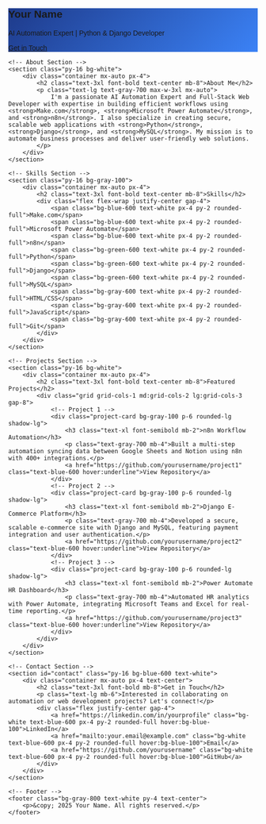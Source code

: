 <!DOCTYPE html>
<html lang="en">
<head>
    <meta charset="UTF-8">
    <meta name="viewport" content="width=device-width, initial-scale=1.0">
    <title>Your Name - AI Automation & Web Developer</title>
    <script src="https://cdn.tailwindcss.com"></script>
    <style>
        body {
            font-family: 'Arial', sans-serif;
        }
        .hero-bg {
            background: linear-gradient(135deg, #1e3a8a, #3b82f6);
        }
        .project-card {
            transition: transform 0.3s ease-in-out;
        }
        .project-card:hover {
            transform: translateY(-5px);
        }
    </style>
</head>
<body class="bg-gray-100">
    <!-- Hero Section -->
    <section class="hero-bg text-white py-20 text-center">
        <div class="container mx-auto px-4">
            <h1 class="text-4xl md:text-5xl font-bold mb-4">Your Name</h1>
            <p class="text-xl md:text-2xl mb-6">AI Automation Expert | Python & Django Developer</p>
            <a href="#contact" class="bg-white text-blue-600 px-6 py-3 rounded-full font-semibold hover:bg-blue-100">Get in Touch</a>
        </div>
    </section>

    <!-- About Section -->
    <section class="py-16 bg-white">
        <div class="container mx-auto px-4">
            <h2 class="text-3xl font-bold text-center mb-8">About Me</h2>
            <p class="text-lg text-gray-700 max-w-3xl mx-auto">
                I'm a passionate AI Automation Expert and Full-Stack Web Developer with expertise in building efficient workflows using <strong>Make.com</strong>, <strong>Microsoft Power Automate</strong>, and <strong>n8n</strong>. I also specialize in creating secure, scalable web applications with <strong>Python</strong>, <strong>Django</strong>, and <strong>MySQL</strong>. My mission is to automate business processes and deliver user-friendly web solutions.
            </p>
        </div>
    </section>

    <!-- Skills Section -->
    <section class="py-16 bg-gray-100">
        <div class="container mx-auto px-4">
            <h2 class="text-3xl font-bold text-center mb-8">Skills</h2>
            <div class="flex flex-wrap justify-center gap-4">
                <span class="bg-blue-600 text-white px-4 py-2 rounded-full">Make.com</span>
                <span class="bg-blue-600 text-white px-4 py-2 rounded-full">Microsoft Power Automate</span>
                <span class="bg-blue-600 text-white px-4 py-2 rounded-full">n8n</span>
                <span class="bg-green-600 text-white px-4 py-2 rounded-full">Python</span>
                <span class="bg-green-600 text-white px-4 py-2 rounded-full">Django</span>
                <span class="bg-green-600 text-white px-4 py-2 rounded-full">MySQL</span>
                <span class="bg-gray-600 text-white px-4 py-2 rounded-full">HTML/CSS</span>
                <span class="bg-gray-600 text-white px-4 py-2 rounded-full">JavaScript</span>
                <span class="bg-gray-600 text-white px-4 py-2 rounded-full">Git</span>
            </div>
        </div>
    </section>

    <!-- Projects Section -->
    <section class="py-16 bg-white">
        <div class="container mx-auto px-4">
            <h2 class="text-3xl font-bold text-center mb-8">Featured Projects</h2>
            <div class="grid grid-cols-1 md:grid-cols-2 lg:grid-cols-3 gap-8">
                <!-- Project 1 -->
                <div class="project-card bg-gray-100 p-6 rounded-lg shadow-lg">
                    <h3 class="text-xl font-semibold mb-2">n8n Workflow Automation</h3>
                    <p class="text-gray-700 mb-4">Built a multi-step automation syncing data between Google Sheets and Notion using n8n with 400+ integrations.</p>
                    <a href="https://github.com/yourusername/project1" class="text-blue-600 hover:underline">View Repository</a>
                </div>
                <!-- Project 2 -->
                <div class="project-card bg-gray-100 p-6 rounded-lg shadow-lg">
                    <h3 class="text-xl font-semibold mb-2">Django E-Commerce Platform</h3>
                    <p class="text-gray-700 mb-4">Developed a secure, scalable e-commerce site with Django and MySQL, featuring payment integration and user authentication.</p>
                    <a href="https://github.com/yourusername/project2" class="text-blue-600 hover:underline">View Repository</a>
                </div>
                <!-- Project 3 -->
                <div class="project-card bg-gray-100 p-6 rounded-lg shadow-lg">
                    <h3 class="text-xl font-semibold mb-2">Power Automate HR Dashboard</h3>
                    <p class="text-gray-700 mb-4">Automated HR analytics with Power Automate, integrating Microsoft Teams and Excel for real-time reporting.</p>
                    <a href="https://github.com/yourusername/project3" class="text-blue-600 hover:underline">View Repository</a>
                </div>
            </div>
        </div>
    </section>

    <!-- Contact Section -->
    <section id="contact" class="py-16 bg-blue-600 text-white">
        <div class="container mx-auto px-4 text-center">
            <h2 class="text-3xl font-bold mb-8">Get in Touch</h2>
            <p class="text-lg mb-6">Interested in collaborating on automation or web development projects? Let's connect!</p>
            <div class="flex justify-center gap-4">
                <a href="https://linkedin.com/in/yourprofile" class="bg-white text-blue-600 px-4 py-2 rounded-full hover:bg-blue-100">LinkedIn</a>
                <a href="mailto:your.email@example.com" class="bg-white text-blue-600 px-4 py-2 rounded-full hover:bg-blue-100">Email</a>
                <a href="https://github.com/yourusername" class="bg-white text-blue-600 px-4 py-2 rounded-full hover:bg-blue-100">GitHub</a>
            </div>
        </div>
    </section>

    <!-- Footer -->
    <footer class="bg-gray-800 text-white py-4 text-center">
        <p>&copy; 2025 Your Name. All rights reserved.</p>
    </footer>
</body>
</html>
